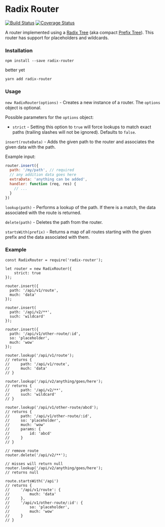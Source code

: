 # Radix Router

[![Build Status](https://travis-ci.org/charlieduong94/radix-router.svg?branch=master)](https://travis-ci.org/charlieduong94/radix-router)
[![Coverage Status](https://coveralls.io/repos/github/charlieduong94/radix-router/badge.svg?branch=master)](https://coveralls.io/github/charlieduong94/radix-router?branch=master)

A router implemented using a [Radix Tree](https://en.wikipedia.com/wiki/Radix_tree) (aka compact [Prefix Tree](https://en.wikipedia.com/wiki/Trie)).
This router has support for placeholders and wildcards.

### Installation
```
npm install --save radix-router
```
better yet
```
yarn add radix-router
```

### Usage

`new RadixRouter(options)` - Creates a new instance of a router. The `options` object is optional.

Possible parameters for the `options` object:

- `strict` - Setting this option to `true` will force lookups to match exact paths (trailing slashes will not be ignored). Defaults to `false`.

`insert(routeData)` - Adds the given path to the router and associates the given data with the path.

Example input:
```js
router.insert({
  path: '/my/path', // required
  // any addition data goes here
  extraData: 'anything can be added',
  handler: function (req, res) {
    // ...
  }
})
```


`lookup(path)` - Performs a lookup of the path. If there is a match, the data associated with the route is returned.

`delete(path)` - Deletes the path from the router.

`startsWith(prefix)` - Returns a map of all routes starting with the given prefix and the data associated with them.

### Example

```
const RadixRouter = require('radix-router');

let router = new RadixRouter({
    strict: true
});

router.insert({
  path: '/api/v1/route',
  much: 'data'
});

router.insert(
  path: '/api/v2/**',
  such: 'wildcard'
});

router.insert({
  path: '/api/v1/other-route/:id',
  so: 'placeholder',
  much: 'wow'
});

router.lookup('/api/v1/route');
// returns {
//     path: '/api/v1/route',
//     much: 'data'
// }

router.lookup('/api/v2/anything/goes/here');
// returns {
//     path: '/api/v2/**',
//     such: 'wildcard'
// }

router.lookup('/api/v1/other-route/abcd');
// returns {
//     path: '/api/v1/other-route/:id',
//     so: 'placeholder',
//     much: 'wow'
//     params: {
//         id: 'abcd'
//     }
// }

// remove route
router.delete('/api/v2/**');

// misses will return null
router.lookup('/api/v2/anything/goes/here');
// returns null

route.startsWith('/api')
// returns {
//     '/api/v1/route': {
//         much: 'data'
//     },
//     '/api/v1/other-route/:id': {
//         so: 'placeholder',
//         much: 'wow'
//     }
// }
```
